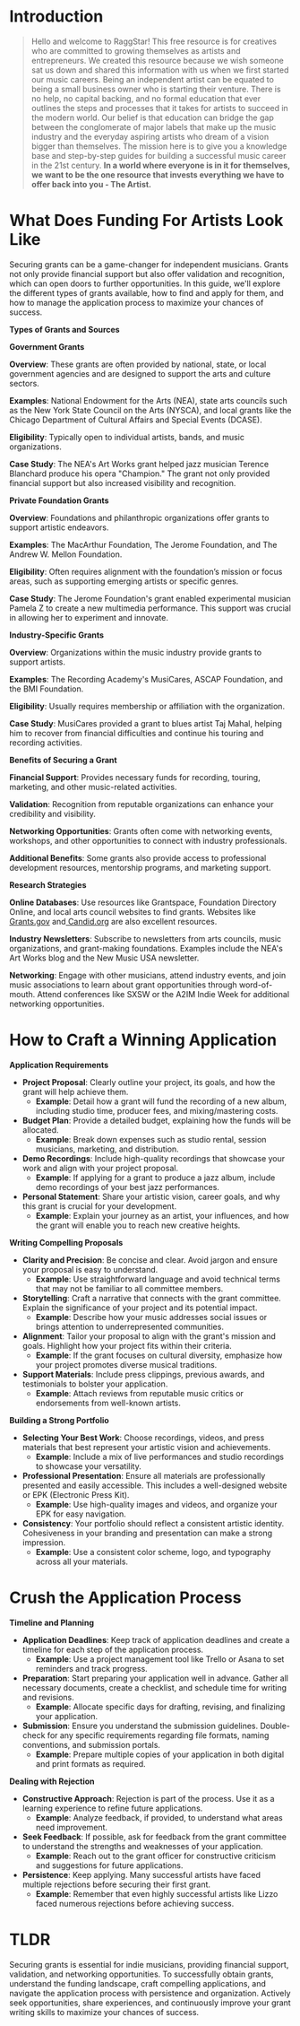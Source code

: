 <script lang='ts'>
  import BlogPageTemplate from '$lib/components/blog/BlogPageTemplate.svelte';
  import type { BlogCardProps } from '$lib/managers/BlogManager';
  import { ASSETS_PATH } from '$lib/managers/BlogManager';
  import { orderedBlogPosts } from '$lib/managers/BlogManager';
  import { page } from '$app/stores';

  const blogPostInfo: BlogCardProps = orderedBlogPosts.find((post) => post.slug === $page.route.id?.split('/')[3]);
  const assetsUrl = `${ASSETS_PATH}/${blogPostInfo.image}`;

  const gif1 = `${assetsUrl}/gif1.gif`;
  const img1 = `${assetsUrl}/img1.jpeg`;
</script>

<BlogPageTemplate
  title={blogPostInfo.title}
  subtitle={blogPostInfo.subtitle}
  published_date={blogPostInfo.date_published}
  coverImg={blogPostInfo.image}>

# Introduction
> Hello and welcome to RaggStar! This free resource is for creatives who are committed to growing themselves as artists and entrepreneurs. We created this resource because we wish someone sat us down and shared this information with us when we first started our music careers. Being an independent artist can be equated to being a small business owner who is starting their venture. There is no help, no capital backing, and no formal education that ever outlines the steps and processes that it takes for artists to succeed in the modern world. Our belief is that education can bridge the gap between the conglomerate of major labels that make up the music industry and the everyday aspiring artists who dream of a vision bigger than themselves. The mission here is to give you a knowledge base and step-by-step guides for building a successful music career in the 21st century. **In a world where everyone is in it for themselves, we want to be the one resource that invests everything we have to offer back into you - The Artist.**

# What Does Funding For Artists Look Like

Securing grants can be a game-changer for independent musicians. Grants not only provide financial support but also offer validation and recognition, which can open doors to further opportunities. In this guide, we'll explore the different types of grants available, how to find and apply for them, and how to manage the application process to maximize your chances of success.

**Types of Grants and Sources**

**Government Grants**


**Overview**: These grants are often provided by national, state, or local government agencies and are designed to support the arts and culture sectors.


**Examples**: National Endowment for the Arts (NEA), state arts councils such as the New York State Council on the Arts (NYSCA), and local grants like the Chicago Department of Cultural Affairs and Special Events (DCASE).


**Eligibility**: Typically open to individual artists, bands, and music organizations.


**Case Study**: The NEA's Art Works grant helped jazz musician Terence Blanchard produce his opera "Champion." The grant not only provided financial support but also increased visibility and recognition.

**Private Foundation Grants**

**Overview**: Foundations and philanthropic organizations offer grants to support artistic endeavors.


**Examples**: The MacArthur Foundation, The Jerome Foundation, and The Andrew W. Mellon Foundation.


**Eligibility**: Often requires alignment with the foundation’s mission or focus areas, such as supporting emerging artists or specific genres.


**Case Study**: The Jerome Foundation's grant enabled experimental musician Pamela Z to create a new multimedia performance. This support was crucial in allowing her to experiment and innovate.

**Industry-Specific Grants**


**Overview**: Organizations within the music industry provide grants to support artists.


**Examples**: The Recording Academy's MusiCares, ASCAP Foundation, and the BMI Foundation.


**Eligibility**: Usually requires membership or affiliation with the organization.


**Case Study**: MusiCares provided a grant to blues artist Taj Mahal, helping him to recover from financial difficulties and continue his touring and recording activities.

**Benefits of Securing a Grant**


**Financial Support**: Provides necessary funds for recording, touring, marketing, and other music-related activities.


**Validation**: Recognition from reputable organizations can enhance your credibility and visibility.


**Networking Opportunities**: Grants often come with networking events, workshops, and other opportunities to connect with industry professionals.


**Additional Benefits**: Some grants also provide access to professional development resources, mentorship programs, and marketing support.

**Research Strategies**


**Online Databases**: Use resources like Grantspace, Foundation Directory Online, and local arts council websites to find grants. Websites like[ Grants.gov](https://www.grants.gov/) and[ Candid.org](https://candid.org/) are also excellent resources.


**Industry Newsletters**: Subscribe to newsletters from arts councils, music organizations, and grant-making foundations. Examples include the NEA's Art Works blog and the New Music USA newsletter.


**Networking**: Engage with other musicians, attend industry events, and join music associations to learn about grant opportunities through word-of-mouth. Attend conferences like SXSW or the A2IM Indie Week for additional networking opportunities.


# How to Craft a Winning Application

**Application Requirements**



* **Project Proposal**: Clearly outline your project, its goals, and how the grant will help achieve them.
    * **Example**: Detail how a grant will fund the recording of a new album, including studio time, producer fees, and mixing/mastering costs.
* **Budget Plan**: Provide a detailed budget, explaining how the funds will be allocated.
    * **Example**: Break down expenses such as studio rental, session musicians, marketing, and distribution.
* **Demo Recordings**: Include high-quality recordings that showcase your work and align with your project proposal.
    * **Example**: If applying for a grant to produce a jazz album, include demo recordings of your best jazz performances.
* **Personal Statement**: Share your artistic vision, career goals, and why this grant is crucial for your development.
    * **Example**: Explain your journey as an artist, your influences, and how the grant will enable you to reach new creative heights.

**Writing Compelling Proposals**



* **Clarity and Precision**: Be concise and clear. Avoid jargon and ensure your proposal is easy to understand.
    * **Example**: Use straightforward language and avoid technical terms that may not be familiar to all committee members.
* **Storytelling**: Craft a narrative that connects with the grant committee. Explain the significance of your project and its potential impact.
    * **Example**: Describe how your music addresses social issues or brings attention to underrepresented communities.
* **Alignment**: Tailor your proposal to align with the grant's mission and goals. Highlight how your project fits within their criteria.
    * **Example**: If the grant focuses on cultural diversity, emphasize how your project promotes diverse musical traditions.
* **Support Materials**: Include press clippings, previous awards, and testimonials to bolster your application.
    * **Example**: Attach reviews from reputable music critics or endorsements from well-known artists.

**Building a Strong Portfolio**



* **Selecting Your Best Work**: Choose recordings, videos, and press materials that best represent your artistic vision and achievements.
    * **Example**: Include a mix of live performances and studio recordings to showcase your versatility.
* **Professional Presentation**: Ensure all materials are professionally presented and easily accessible. This includes a well-designed website or EPK (Electronic Press Kit).
    * **Example**: Use high-quality images and videos, and organize your EPK for easy navigation.
* **Consistency**: Your portfolio should reflect a consistent artistic identity. Cohesiveness in your branding and presentation can make a strong impression.
    * **Example**: Use a consistent color scheme, logo, and typography across all your materials.


# Crush the Application Process

**Timeline and Planning**



* **Application Deadlines**: Keep track of application deadlines and create a timeline for each step of the application process.
    * **Example**: Use a project management tool like Trello or Asana to set reminders and track progress.
* **Preparation**: Start preparing your application well in advance. Gather all necessary documents, create a checklist, and schedule time for writing and revisions.
    * **Example**: Allocate specific days for drafting, revising, and finalizing your application.
* **Submission**: Ensure you understand the submission guidelines. Double-check for any specific requirements regarding file formats, naming conventions, and submission portals.
    * **Example**: Prepare multiple copies of your application in both digital and print formats as required.

**Dealing with Rejection**



* **Constructive Approach**: Rejection is part of the process. Use it as a learning experience to refine future applications.
    * **Example**: Analyze feedback, if provided, to understand what areas need improvement.
* **Seek Feedback**: If possible, ask for feedback from the grant committee to understand the strengths and weaknesses of your application.
    * **Example**: Reach out to the grant officer for constructive criticism and suggestions for future applications.
* **Persistence**: Keep applying. Many successful artists have faced multiple rejections before securing their first grant.
    * **Example**: Remember that even highly successful artists like Lizzo faced numerous rejections before achieving success.


# TLDR

Securing grants is essential for indie musicians, providing financial support, validation, and networking opportunities. To successfully obtain grants, understand the funding landscape, craft compelling applications, and navigate the application process with persistence and organization. Actively seek opportunities, share experiences, and continuously improve your grant writing skills to maximize your chances of success.


</BlogPageTemplate>
